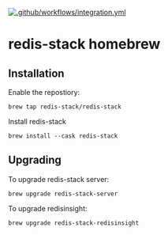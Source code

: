 [![.github/workflows/integration.yml](https://github.com/redis-stack/homebrew-redis-stack/actions/workflows/integration.yml/badge.svg)](https://github.com/redis-stack/homebrew-redis-stack/actions/workflows/integration.yml)

# redis-stack homebrew

## Installation

Enable the repostiory:

```
brew tap redis-stack/redis-stack
```

Install redis-stack

```
brew install --cask redis-stack
```

## Upgrading

To upgrade redis-stack server:

```
brew upgrade redis-stack-server
```

To upgrade redisinsight:

```
brew upgrade redis-stack-redisinsight
```
